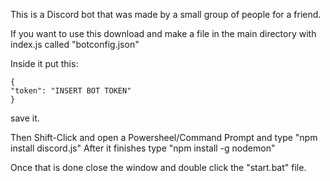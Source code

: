 This is a Discord bot that was made by a small group of people for a friend.


If you want to use this download and make a file in the main directory with index.js called "botconfig.json"


Inside it put this:
```
{
"token": "INSERT BOT TOKEN"
}
```
save it.

Then Shift-Click and open a Powersheel/Command Prompt and type "npm install discord.js"
After it finishes type "npm install -g nodemon"

Once that is done close the window and double click the "start.bat" file.
